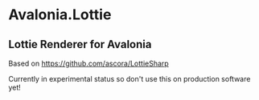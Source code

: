 # Avalonia.Lottie 
## Lottie Renderer for Avalonia
Based on https://github.com/ascora/LottieSharp

Currently in experimental status so don't use this on production software yet! 
